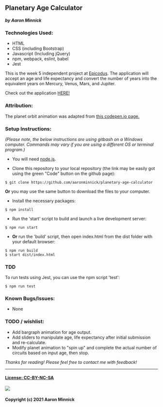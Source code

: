 ## Planetary Age Calculator
#### _by Aaron Minnick_
### Technologies Used:
* HTML
* CSS (including Bootstrap)
* Javascript (Including jQuery)
* npm, webpack, eslint, babel
* Jest

This is the week 5 independent project at [Epicodus](https://www.epicodus.com). The application will accept an age and life expectancy and convert the number of years into the equivalent years on Mercury, Venus, Mars, and Jupiter.

Check out the application [HERE!](https://aaronminnick.github.io/planetary-age-calculator/)

### Attribution:
The planet orbit animation was adapted from [this codepen.io page.](https://codepen.io/rss/pen/EWobGz)

### Setup Instructions:
_(Please note, the below instructions are using gitbash on a Windows computer. Commands may vary if you are using a different OS or terminal program.)_
* You will need [node.js](https://nodejs.org/en/).

* Clone this repository to your local repository (the link may be easily got using the green "Code" button on the github page):
```
$ git clone https://github.com/aaronminnick/planetary-age-calculator
```
**Or** you may use the same button to download the files to your computer.

* Install the necessary packages:
```
$ npm install
```

* Run the 'start' script to build and launch a live development server:
```
$ npm run start
```

* **Or** run the 'build' script, then open index.html from the dist folder with your default browser:
```
$ npm run build
$ start dist/index.html
```
### TDD
To run tests using Jest, you can use the npm script 'test':
```
$ npm run test
```

### Known Bugs/Issues:
* None

### TODO / wishlist:
* Add bargraph animation for age output.
* Add sliders to manipulate age, life expectancy after initial submission and re-calculate.
* Modify planet animation to "spin up" and complete the actual number of circuits based on input age, then stop.

_Thanks for reading! Please feel free to contact me with feedback!_
***
#### [License: CC-BY-NC-SA](https://creativecommons.org/licenses/by-nc-sa/4.0/legalcode)
![](https://licensebuttons.net/l/by-nc-sa/3.0/88x31.png)
#### Copyright (c) 2021 Aaron Minnick

